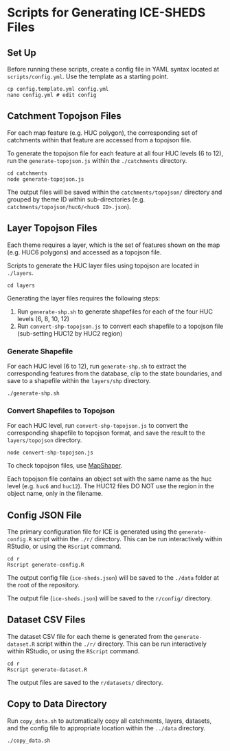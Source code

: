 Scripts for Generating ICE-SHEDS Files
======================================

## Set Up

Before running these scripts, create a config file in YAML syntax located at `scripts/config.yml`. Use the template as a starting point.

```
cp config.template.yml config.yml
nano config.yml # edit config
```

## Catchment Topojson Files

For each map feature (e.g. HUC polygon), the corresponding set of catchments within that feature are accessed from a topojson file.

To generate the topojson file for each feature at all four HUC levels (6 to 12), run the `generate-topojson.js` within the `./catchments` directory.

```
cd catchments
node generate-topojson.js
```

The output files will be saved within the `catchments/topojson/` directory and grouped by theme ID within sub-directories (e.g. `catchments/topojson/huc6/<huc6 ID>.json`).

## Layer Topojson Files

Each theme requires a layer, which is the set of features shown on the map (e.g. HUC6 polygons) and accessed as a topojson file.

Scripts to generate the HUC layer files using topojson are located in `./layers`.

```
cd layers
```

Generating the layer files requires the following steps:

1. Run `generate-shp.sh` to generate shapefiles for each of the four HUC levels (6, 8, 10, 12)
2. Run `convert-shp-topojson.js` to convert each shapefile to a topojson file (sub-setting HUC12 by HUC2 region)

### Generate Shapefile

For each HUC level (6 to 12), run `generate-shp.sh` to extract the corresponding features from the database, clip to the state boundaries, and save to a shapefile within the `layers/shp` directory.

```
./generate-shp.sh
```

### Convert Shapefiles to Topojson

For each HUC level, run `convert-shp-topojson.js` to convert the corresponding shapefile to topojson format, and save the result to the `layers/topojson` directory.

```
node convert-shp-topojson.js
```

To check topojson files, use [MapShaper](http://mapshaper.org).

Each topojson file contains an object set with the same name as the huc level (e.g. `huc6` and `huc12`). The HUC12 files DO NOT use the region in the object name, only in the filename.

## Config JSON File

The primary configuration file for ICE is generated using the `generate-config.R` script within the `./r/` directory. This can be run interactively within RStudio, or using the `RScript` command.

```
cd r
Rscript generate-config.R
```

The output config file (`ice-sheds.json`) will be saved to the `./data` folder at the root of the repository.

The output file (`ice-sheds.json`) will be saved to the `r/config/` directory.

## Dataset CSV Files

The dataset CSV file for each theme is generated from the `generate-dataset.R` script within the `./r/` directory. This can be run interactively within RStudio, or using the `RScript` command.

```
cd r
Rscript generate-dataset.R
```

The output files are saved to the `r/datasets/` directory.

## Copy to Data Directory

Run `copy_data.sh` to automatically copy all catchments, layers, datasets, and the config file to appropriate location within the `../data` directory.

```
./copy_data.sh
```

